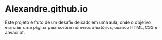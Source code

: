 # Alexandre.github.io
Este projeto é fruto de um desafio deixado em uma aula, onde o objetivo era criar uma página para sortear números aleatórios, usando HTML, CSS e Javacript.
